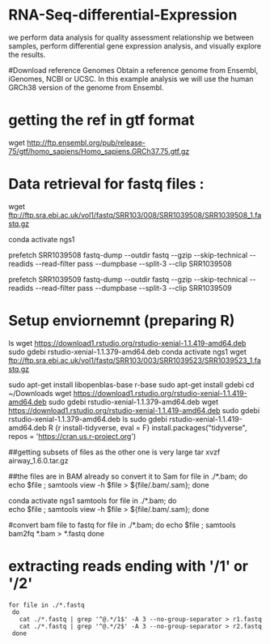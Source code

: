 # RNA-Seq-differential-Expression
 we perform  data analysis for quality assessment relationship we between samples, perform differential gene expression analysis, and visually explore the results.

#Download reference Genomes
Obtain a reference genome from Ensembl, iGenomes, NCBI or UCSC. In this example analysis we will use the human GRCh38 version of the genome from Ensembl.  

# getting the ref in gtf format 
  wget http://ftp.ensembl.org/pub/release-75/gtf/homo_sapiens/Homo_sapiens.GRCh37.75.gtf.gz
 
 # Data retrieval for fastq files :
  wget ftp://ftp.sra.ebi.ac.uk/vol1/fastq/SRR103/008/SRR1039508/SRR1039508_1.fastq.gz
  
  conda activate ngs1
  
  prefetch SRR1039508
   fastq-dump --outdir fastq --gzip --skip-technical  --readids --read-filter pass --dumpbase --split-3 --clip SRR1039508
 
 prefetch SRR1039509
  fastq-dump --outdir fastq --gzip --skip-technical  --readids --read-filter pass --dumpbase --split-3 --clip SRR1039509
 
# Setup enviornemnt (preparing R)
  ls
  wget https://download1.rstudio.org/rstudio-xenial-1.1.419-amd64.deb
  sudo gdebi rstudio-xenial-1.1.379-amd64.deb
  conda activate ngs1
  wget ftp://ftp.sra.ebi.ac.uk/vol1/fastq/SRR103/003/SRR1039523/SRR1039523_1.fastq.gz
 
  sudo apt-get install libopenblas-base r-base
  sudo apt-get install gdebi
  cd ~/Downloads
  wget https://download1.rstudio.org/rstudio-xenial-1.1.419-amd64.deb
  sudo gdebi rstudio-xenial-1.1.379-amd64.deb
  wget https://download1.rstudio.org/rstudio-xenial-1.1.419-amd64.deb
  sudo gdebi rstudio-xenial-1.1.379-amd64.deb
  ls
  sudo gdebi rstudio-xenial-1.1.419-amd64.deb
   R
  {r install-tidyverse, eval = F}
install.packages("tidyverse", repos = 'https://cran.us.r-project.org')

##getting subsets of files as the other one is very large 
       tar xvzf airway_1.6.0.tar.gz 

##the files are in BAM already so convert it to Sam 
 for file in ./*.bam;
   do    
       echo $file ;     samtools view -h $file > ${file/.bam/.sam};
   done
 
  conda activate ngs1
  samtools
  for file in ./*.bam;
     do  
       echo $file ; samtools view -h $file > ${file/.bam/.sam};
     done

 #convert bam file to fastq
   for file in ./*.bam;
      do 
        echo $file ; samtools bam2fq *.bam > *.fastq
      done
     
# extracting reads ending with '/1' or '/2'
    for file in ./*.fastq
     do
       cat ./*.fastq | grep '^@.*/1$' -A 3 --no-group-separator > r1.fastq
       cat ./*.fastq | grep '^@.*/2$' -A 3 --no-group-separator > r2.fastq
     done
